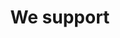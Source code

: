---
title: 'We support'
showInNav: true
navOrder: '3'
sections:
    items:
        -
            template: fullHeightBanner
            text: '# We support'
            backgroundImage: 01915ac5bd0f5f4e0a8831b4703ca51cc229c517
            button:
                target: _self
    schemaBindings:
        - f84c8965eebe4f899d6fe60a8c1d5f3622d4af7f
description:
meta:
    id: 567d4e622341243144e3f58fc8b675a711a9ad17
    parentId: ""
    language: en
permalink: /we-support/
layout: sectionPage
---